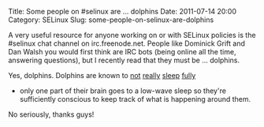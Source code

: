 Title: Some people on #selinux are ... dolphins
Date: 2011-07-14 20:00
Category: SELinux
Slug: some-people-on-selinux-are-dolphins

A very useful resource for anyone working on or with SELinux policies is
the \#selinux chat channel on irc.freenode.net. People like Dominick
Grift and Dan Walsh you would first think are IRC bots (being online all
the time, answering questions), but I recently read that they must be
... dolphins.

Yes, dolphins. Dolphins are known to
[not](https://secure.wikimedia.org/wikipedia/en/wiki/Dolphins)
[really](http://www.sciencentral.com/articles/view.php3?article_id=218392593)
[sleep](http://www.nature.com/news/2004/040920/full/news040920-10.html)
[fully](http://newswatch.nationalgeographic.com/2009/05/06/dolphins_sleep_with_half_their_brains/)
- only one part of their brain goes to a low-wave sleep so they're
sufficiently conscious to keep track of what is happening around them.

No seriously, thanks guys!
